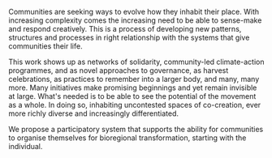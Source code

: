 Communities are seeking ways to evolve how they inhabit their place. With increasing complexity comes the increasing need to be able to sense-make and respond creatively. This is a process of developing new patterns, structures and processes in right relationship with the systems that give communities their life. 

This work shows up as networks of solidarity, community-led climate-action programmes, and as novel approaches to governance, as harvest celebrations, as practices to remember into a larger body, and many, many more. Many initiatives make promising beginnings and yet remain invisible at large. What's needed is to be able to see the potential of the movement as a whole. In doing so, inhabiting uncontested spaces of co-creation, ever more richly diverse and increasingly differentiated. 

We propose a participatory system that supports the ability for communities to organise themselves for bioregional transformation, starting with the individual. 

